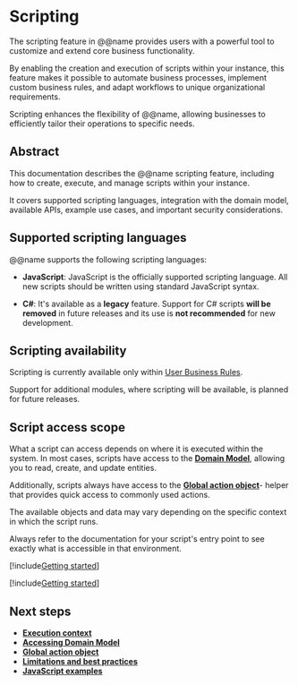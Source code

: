 ﻿# Scripting

The scripting feature in @@name provides users with a powerful tool to customize and extend core business functionality.

By enabling the creation and execution of scripts within your instance, this feature makes it possible to automate business processes, implement custom business rules, and adapt workflows to unique organizational requirements.

Scripting enhances the flexibility of @@name, allowing businesses to efficiently tailor their operations to specific needs.

## Abstract

This documentation describes the @@name scripting feature, including how to create, execute, and manage scripts within your instance.

It covers supported scripting languages, integration with the domain model, available APIs, example use cases, and important security considerations.

## Supported scripting languages

@@name supports the following scripting languages:

- **JavaScript**: JavaScript is the officially supported scripting language. All new scripts should be written using standard JavaScript syntax.

- **C#**: It's available as a **legacy** feature. Support for C# scripts **will be removed** in future releases and its use is **not recommended** for new development.

## Scripting availability

Scripting is currently available only within [User Business Rules](../user-business-rules/index.md).

Support for additional modules, where scripting will be available, is planned for future releases.

## Script access scope

What a script can access depends on where it is executed within the system. In most cases, scripts have access to the **[Domain Model](./domain-model/index.md)**, allowing you to read, create, and update entities.

Additionally, scripts always have access to the **[Global action object](./global-action-object/index.md)**- helper that provides quick access to commonly used actions.

The available objects and data may vary depending on the specific context in which the script runs.

Always refer to the documentation for your script's entry point to see exactly what is accessible in that environment.

[!include[Getting started](features.md)]

[!include[Getting started](getting-started.md)]

## Next steps

- **[Execution context](./execution-context/index.md)**
- **[Accessing Domain Model](./domain-model/index.md)**
- **[Global action object](./global-action-object/index.md)**
- **[Limitations and best practices](./limitations-best-practices.md)**
- **[JavaScript examples](https://github.com/erpnet/JavaScriptExamples)**